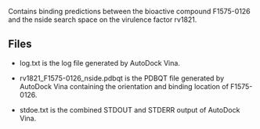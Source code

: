 Contains binding predictions between the bioactive compound F1575-0126 and the nside search space on the virulence factor rv1821.

## Files

- log.txt is the log file generated by AutoDock Vina.

- rv1821_F1575-0126_nside.pdbqt is the PDBQT file generated by AutoDock Vina containing the orientation and binding location of F1575-0126.

- stdoe.txt is the combined STDOUT and STDERR output of AutoDock Vina.

